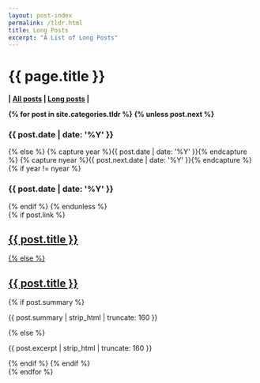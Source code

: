 ```yaml
---
layout: post-index
permalink: /tldr.html
title: Long Posts
excerpt: "A List of Long Posts"
---
```


<div id="index">
<h1>{{ page.title }}</h1>

<h4>| <a href="/archive.html">All posts</a> | <a href="/tldr.html">Long posts</a> |</h>

{% for post in site.categories.tldr %}
{% unless post.next %}
<h3>{{ post.date | date: '%Y' }}</h3>
{% else %}
{% capture year %}{{ post.date | date: '%Y' }}{% endcapture %}
{% capture nyear %}{{ post.next.date | date: '%Y' }}{% endcapture %}
{% if year != nyear %}
<h3>{{ post.date | date: '%Y' }}</h3>
{% endif %}
{% endunless %}
<article>
{% if post.link %}
<h2 class="link-post"><a href="{{ post.url | remove_first:'/'}}" title="{{ post.title }}">{{ post.title }}</a> <a href="{{ post.link }}" target="_blank" title="{{ post.title }}"><i class="fa fa-link"></i></h2>
{% else %}
<h2><a href="{{ post.url | remove_first:'/'}}" title="{{ post.title }}">{{ post.title }}</a></h2>
{% if post.summary %}
<p>{{ post.summary | strip_html | truncate: 160 }}</p>
{% else %}
<p>{{ post.excerpt | strip_html | truncate: 160 }}</p>
{% endif %}
{% endif %}
</article>
{% endfor %}
</div><!-- /#index -->
